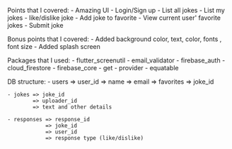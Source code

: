 Points that I covered:
    - Amazing UI
    - Login/Sign up
    - List all jokes
    - List my jokes
    - like/dislike joke
    - Add joke to favorite
    - View current user' favorite jokes
    - Submit joke

Bonus points that I covered:
    - Added background color, text, color, fonts , font size
    - Added splash screen

Packages that I used:
    - flutter_screenutil
    - email_validator
    - firebase_auth
    - cloud_firestore
    - firebase_core
    - get
    - provider
    - equatable

DB structure:
    - users => user_id
            => name
            => email
                        => favorites => joke_id

    - jokes => joke_id
            => uploader_id
            => text and other details

    - responses => response_id
                => joke_id
                => user_id
                => response type (like/dislike)
